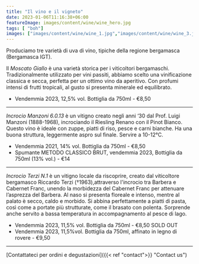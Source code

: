 ```yaml
---
title: "Il vino e il vigneto"
date: 2023-01-06T11:16:38+06:00
featureImage: images/content/wine/wine_hero.jpg
tags: [ "boh"]
images: ["images/content/wine/wine_1.jpg","images/content/wine/wine_3.jpg","images/content/wine/wine_2.jpg"]
---
```

Produciamo tre varietà di uva di vino, tipiche della regione bergamasca (Bergamasca IGT).

Il *Moscato Giallo* è una varietà storica per i viticoltori bergamaschi. Tradizionalmente utilizzato per vini passiti, abbiamo scelto una vinificazione classica e secca, perfetta per un ottimo vino da aperitivo. Con profumi intensi di frutti tropicali, al gusto si presenta minerale ed equilibrato.

- Vendemmia 2023, 12,5% vol. Bottiglia da 750ml - €8,50

-----

*Incrocio Manzoni 6.0.13* è un vitigno creato negli anni ‘30 dal Prof. Luigi Manzoni (1888-1968), incrociando il Riesling Renano con il Pinot Bianco. Questo vino è ideale con zuppe, piatti di riso, pesce e carni bianche. Ha una buona struttura, leggermente aspro sul finale. Servire a 10-12°C. 

- Vendemmia 2021, 14% vol. Bottiglia da 750ml - €8,50
- Spumante METODO CLASSICO BRUT, vendemmia 2023, Bottiglia da 750ml (13% vol.) - €14

-----

*Incrocio Terzi N.1* è un vitigno locale da riscoprire, creato dal viticoltore bergamasco Riccardo Terzi (†1963),attraverso l'incrocio tra Barbera e Cabernet Franc, unendo la morbidezza del Cabernet Franc per attenuare l’asprezza del Barbera. Al naso si presenta floreale e intenso, mentre al palato è secco, caldo e morbido. Si abbina perfettamente a piatti di pasta, così come a portate più strutturate, come il brasato con polenta. Sorprende anche servito a bassa temperatura in accompagnamento al pesce di lago.

- Vendemmia 2023, 11,5% vol. Bottiglia da 750ml - €8,50 SOLD OUT
- Vendemmia 2023, 11,5%vol. Bottiglia da 750ml, affinato in legno di rovere - €9,50  

-----


[Contattateci per ordini e degustazioni]({{< ref "contact">}} "Contact us")